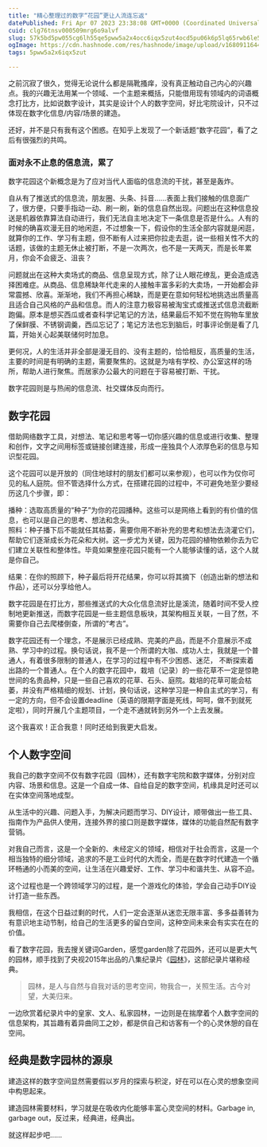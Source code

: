 ```yaml
---
title: "精心整理过的数字“花园”更让人流连忘返"
datePublished: Fri Apr 07 2023 23:38:08 GMT+0000 (Coordinated Universal Time)
cuid: clg76tnsv000509mrg6o9alvf
slug: 57k5bd5pw055cg6lh55qe5pww5a2x4occ6iqx5zut4ocd5pu06k6p5lq65rwb6le5by6lu
ogImage: https://cdn.hashnode.com/res/hashnode/image/upload/v1680911644295/7f1b8058-94f9-4d56-9cfa-a5ea45385ba9.jpeg
tags: 5pww5a2x6iqx5zut

---
```


之前沉寂了很久，觉得无论说什么都是隔靴搔痒，没有真正触动自己内心的兴趣点。我的兴趣无法用某一个领域、一个主题来概括，只能借用现有领域内的词语概念打比方，比如说数字设计，其实是设计个人的数字空间，好比宅院设计，只不过体现在数字化信息/内容/场景的建造。

还好，并不是只有我有这个困惑。在知乎上发现了一个新话题“数字花园”，看了之后有很强烈的共鸣。

### 面对永不止息的信息流，累了

数字花园这个新概念是为了应对当代人面临的信息流的干扰，甚至是轰炸。

自从有了推送式的信息流，朋友圈、头条、抖音……表面上我们接触的信息面广了，很方便，只要手指动一动、刷一刷，新的信息自然出现。问题出在这种信息投送是机器依靠算法自动进行，我们无法自主地决定下一条信息是否是什么。人有的时候的确喜欢漫无目的地闲逛，不过想象一下，假设你的生活全部内容就是闲逛，就算你的工作、学习有主题，但不断有人过来把你拉走去逛，说一些相关性不大的话题，该做的主题无休止被打断，不是一次两次，也不是一天两天，而是长年累月，你会不会疲乏、沮丧？

问题就出在这种大卖场式的商品、信息呈现方式，除了让人眼花缭乱，更会造成选择困难症。从商品、信息稀缺年代走来的人接触丰富多彩的大卖场，一开始都会非常震撼、欣喜。渐渐地，我们不再担心稀缺，而是更在意如何轻松地挑选出质量高且适合自己风格的产品和信息。而人的注意力极容易被淘宝式或推送式信息流截断跑偏。原本是想买西瓜或者查科学记笔记的方法，结果最后不知不觉在购物车里放了保鲜膜、不锈钢调羹，西瓜忘记了；笔记方法也忘到脑后，时事评论倒是看了几篇，开始关心起美联储何时加息。

更何况，人的生活并非全部是漫无目的、没有主题的，恰恰相反，高质量的生活，主要的时间是有明确的主题，需要聚焦的。这就是为啥有学校、办公室这样的场所，帮助人进行聚焦。而居家办公最大的问题在于容易被打断、干扰。

数字花园则是与热闹的信息流、社交媒体反向而行。

## **数字花园**

借助网络数字工具，对想法、笔记和思考等一切你感兴趣的信息或进行收集、整理和创作，文字之间用标签或链接创建连接，形成一座独具个人浓厚色彩的信息与知识型花园。

这个花园可以是开放的（同住地球村的朋友们都可以来参观），也可以作为仅你可见的私人庭院。但不管选择什么方式，在搭建花园的过程中，不可避免地至少要经历这几个步骤，即：

播种：选取高质量的“种子”为你的花园播种。这些可以是网络上看到的有价值的信息，也可以是自己的思考、想法和念头。  
照料：种子播下后不能就任其枯萎，需要你用不断补充的思考和想法去浇灌它们，帮助它们逐渐成长为花朵和大树。这一步尤为关键，因为花园的植物依赖你去为它们建立关联性和整体性。毕竟如果整座花园只能有一个人能够读懂的话，这个人就是你自己。

结果：在你的照顾下，种子最后将开花结果，你可以将其摘下（创造出新的想法和作品），还可以分享给他人。

数字花园是在打比方，那些推送式的大众化信息流好比是溪流，随着时间不受人控制地更新推送，而数字花园是一些主题信息板块，其架构相互关联，一目了然，不需要你自己去爬楼倒查，所谓的“考古”。

数字花园还有一个理念，不是展示已经成熟、完美的产品，而是不介意展示不成熟、学习中的过程。换句话说，我不是一个所谓的大咖、成功人士，我就是一个普通人，有着很多限制的普通人，在学习的过程中有不少困惑、迷茫， 不断探索着出路的一个普通人。在个人的数字花园中，栽培（记录）的一些花草不一定是惊艳世间的名贵品种，只是一些自己喜欢的花草、石头、庭院。栽培的花草可能会枯萎，并没有严格精细的规划、计划，换句话说，这种学习是一种自主式的学习，有一定的方向，但不会设置deadline（英语的限期字面是死线，呵呵，做不到就死定啦），同时开展几个主题项目，一个走不通就转到另外一个上去发展。

这个我喜欢！正合我意！同时还给到我更大启发。

## 个人数字空间

我自己的数字空间不仅有数字花园（园林），还有数字宅院和数字媒体，分别对应内容、场景和信息。这是一个自成一体、自给自足的数字空间，机缘具足时还可以在实体空间落地成型。

从生活中的兴趣、问题入手，为解决问题而学习、DIY设计，顺带做出一些工具、指南作为产品供人使用，连接外界的接口则是数字媒体，媒体的功能自然配有数字营销。

对我自己而言，这是一个全新的、未经定义的领域，相信对于社会而言，这是一个相当独特的细分领域，追求的不是工业时代的大而全，而是在数字时代建造一个循环畅通的小而美的空间，让生活在兴趣爱好、工作、学习中和谐共生、从容不迫。

这个过程也是一个跨领域学习的过程，是一个游戏化的体验，学会自己动手DIY设计打造一些东西。

我相信，在这个日益过剩的时代，人们一定会逐渐从迷恋无限丰富、多多益善转为有意识地主动节制，给自己的生活更多的留白空间，这种空间未来会有实实在在的价值。

看了数字花园，我去搜关键词Garden，感觉garden除了花园外，还可以是更大气的园林，顺手找到了央视2015年出品的八集纪录片《[园林](https://tv.cctv.com/2015/06/20/VIDE1434807043544741.shtml)》，这部纪录片堪称经典。

> 园林，是人与自然与自我对话的思考空间，物我合一，关照生活。古今对望，大美归来。

一边欣赏着纪录片中的皇家、文人、私家园林，一边则是在揣摩着个人数字空间的信息架构，其旨趣有着异曲同工之妙，都是供自己和访客有一个的心灵休憩的自在空间。

## 经典是数字园林的源泉

建造这样的数字空间显然需要假以岁月的探索与积淀，好在可以在心灵的想象空间中构思起来。

建造园林需要材料，学习就是在吸收内化能够丰富心灵空间的材料。Garbage in, garbage out，反过来，经典进，经典出。

就这样起步吧……